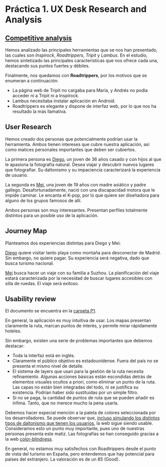 # Práctica 1. UX Desk Research and Analysis

## [Competitive analysis](../docs/img/P1/Competitive_analysis.png)

Hemos analizado las principales herramientas que se nos han presentado, las cuales son *Inspirock*, *Roadtrippers*, *Tripit* y *Lambus*. En el estudio, hemos sintetizado las principales características que nos ofrece cada una, destacando sus puntos fuertes y débiles.

Finalmente, nos quedamos con  **Roadtrippers**, por los motivos que se enumeran a continuación:

- La página web de Tripit no cargaba para María, y Andrés no podía acceder ni a Tripit ni a Inspirock.
- Lambus necesitaba instalar aplicación en Android.
- Roadtrippers es elegante y dispone de interfaz web, por lo que nos ha resultado la más llamativa.

## User Research

Hemos creado dos personas que potencialmente podrían usar la herramienta. Ambos tienen intereses que cubre nuestra aplicación, así como matices personales importantes que deben ser cubiertos.

La primera persona es [Diego](../docs/img/P1/diego.png), un joven de 36 años casado y con hijos al que le apasiona la fotografía natural. Desea viajar y descubrir nuevos lugares que fotografiar. Su daltonismo y su impaciencia caracterizará la experiencia de usuario.

La segunda es [Mei](../docs/img/P1/mei.png), una joven de 19 años con madre asiático y padre gallego. Desafortunadamente, nació con una discapacidad motora que le impide caminar. Le encanta el K-pop, por lo que quiere ser diseñadora para alguno de los grupos famosos de allí.

Ambos personas son muy interesantes. Presentan perfiles totalmente distintos para un posible uso de la aplicación.

## Journey Map

Planteamos dos experiencias distintas para Diego y Mei:

[Diego](../docs/img/P1/JM-Diego.png) quiere visitar tanto playa como montaña para desconectar de Madrid. Sin embargo, no quiere pagar. Su experiencia será negativa, dado que busca turismo nacional.

[Mei](../docs/img/P1/JM-Mei.png) busca hacer un viaje con su familia a Suzhou. La planificación del viaje estará caracterizada por la necesidad de buscar lugares accesibles con silla de ruedas. El viaje será exitoso.

## Usability review

El documento se encuentra en la [carpeta P1](./Usability%20review%20Roadtrippers.pdf).

En general, la aplicación es muy intuitiva de usar. Los mapas presentan claramente la ruta, marcan puntos de interés, y permite mirar rápidamente hoteles.

Sin embargo, existen una serie de problemas importantes que debemos destacar:
- Toda la interfaz está en inglés.
- Claramente el público objetivo es estadounidense. Fuera del país no se presenta el mismo nivel de detalle.
- El sistema de layers que usan para la gestión de la ruta necesita refinamiento. Algunas acciones básicas están escondidas detrás de elementos visuales ocultos a priori, como eliminar un punto de la ruta. Las capas no están bien integradas del todo, ni se justifica su existencia. Podrían haber sido sustituidas por un simple filtro.
- Si no se paga, la cantidad de puntos de ruta que se pueden añadir es ínfima. Tanto, que no merece mucho la pena usarla.

Debemos hacer especial mención a la paleta de colores seleccionada por los desarrolladores. Se puede observar que, [incluso simulando los distintos tipos de daltonismo que tienen los usuarios](../docs/img/P1/paleta), la web sigue siendo usable. Consideramos esto un punto muy importante, pues uno de nuestras personas presenta este matiz. Las fotografías se han conseguido gracias a la web [color-blindness](https://www.color-blindness.com/coblis-color-blindness-simulator/).

En general, no estamos muy satisfechos con Roadtrippers desde el punto de vista del turismo en España, pero entendemos que hay potencial para países del extranjero. La valoración es de un 85 (Good).
